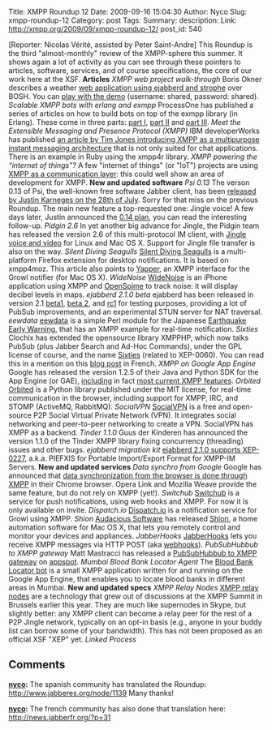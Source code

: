 Title: XMPP Roundup 12
Date: 2009-09-16 15:04:30
Author: Nyco
Slug: xmpp-roundup-12
Category: post
Tags: 
Summary: description:
Link: http://xmpp.org/2009/09/xmpp-roundup-12/
post_id: 540


[Reporter: Nicolas Vérité, assisted by Peter Saint-Andre] This Roundup is the third "almost-monthly" review of the XMPP-sphere this summer. It shows again a lot of activity as you can see through these pointers to articles, software, services, and of course specifications, the core of our work here at the XSF. **Articles** _XMPP web project walk-through_ Boris Okner describes a weather [web application using ejabberd and strophe](http://rfid-ale.blogspot.com/2009/08/xmpp-web-project-walkthrough.html) over BOSH. You can [play with the demo](http://weazard.chirpber.com:8000/weazard.html) (username: shared, password: shared). _Scalable XMPP bots with erlang and exmpp_ ProcessOne has published a series of articles on how to build bots on top of the exmpp library (in Erlang). These come in three parts: [part I](http://www.process-one.net/en/blogs/article/scalable_xmpp_bots_with_erlang_and_exmpp_part_i/), [part II](http://www.process-one.net/en/blogs/article/scalable_xmpp_bots_with_erlang_and_exmpp_part_ii/) and [part III](http://www.process-one.net/en/blogs/article/scalable_xmpp_bots_with_erlang_and_exmpp_part_iii/). _Meet the Extensible Messaging and Presence Protocol (XMPP)_ IBM developerWorks has published [an article by Tim Jones introducing XMPP as a multipurpose instant messaging architecture](http://www.ibm.com/developerworks/xml/library/x-xmppintro/index.html?S_TACT=105AGX06&S_CMP=EDU) that is not only suited for chat applications. There is an example in Ruby using the xmpp4r library. _XMPP powering the “internet of things”?_ A few "internet of things" (or "IoT") projects are using [XMPP as a communication layer](http://www.process-one.net/en/blogs/article/xmpp_powering_the_internet_of_things/): this could well show an area of development for XMPP. **New and updated software** _Psi 0.13_ The verson 0.13 of Psi, the well-known free software Jabber client, has been [released by Justin Karneges on the 28th of July](http://lists.affinix.com/pipermail/psi-devel-affinix.com/2009-July/008770.html). Sorry for that miss on the previous Roundup. The main new feature a top-requested one: Jingle voice! A few days later, Justin announced the [0.14 plan](http://lists.affinix.com/pipermail/psi-devel-affinix.com/2009-August/008797.html), you can read the interesting follow-up. _Pidgin 2.6_ In yet another big advance for Jingle, the Pidgin team has released the version 2.6 of this multi-protocol IM client, with [Jingle voice and video](http://theflamingbanker.blogspot.com/2009/08/pidgin-260-its-about-time.html) for Linux and Mac OS X. Support for Jingle file transfer is also on the way. _Silent Diving Seagulls_ [Silent Diving Seagulls](http://blog.abi.sh/2009/silent-diving-seagulls/) is a multi-platform Firefox extension for desktop notifications. It is based on xmpp4moz. This article also points to [Yapper](http://github.com/progrium/yapper), an XMPP interface for the Growl notifier (for Mac OS X). _WideNoise_ [WideNoise](http://www.readwriteweb.com/archives/widenoise_monitor_noise_levels_iphone.php) is an iPhone application using XMPP and [OpenSpime](http://openspime.org/) to track noise: it will display decibel levels in maps. _ejabberd 2.1.0 beta_ ejabberd has been released in version 2.1 [beta1](http://www.process-one.net/en/blogs/article/ejabberd_2.1_beta1_has_been_released_for_testing_purposes/), [beta 2](http://www.process-one.net/en/blogs/article/annoucing_ejabberd_2.1.0_beta2/), and [rc1](http://www.process-one.net/en/blogs/article/ejabberd_2.1_rc1_has_been_released/) for testing purposes, providing a lot of PubSub improvements, and an experimental STUN server for NAT traversal. _eewdata_ [eewdata](http://github.com/skubota/eewdata/tree/master) is a simple Perl module for the Japanese [Earthquake Early Warning](http://en.wikipedia.org/wiki/Earthquake_Early_Warning_%28Japan%29), that has an XMPP example for real-time notification. _Sixties_ Clochix has extended the opensource library XMPPHP, which now talks PubSub (plus Jabber Search and Ad-Hoc Commands), under the GPL license of course, and the name [Sixties](https://labo.clochix.net/wiki/sixties) (related to XEP-0060). You can read this in a mention on this [blog post](http://www.clochix.net/post/2009/08/30/Nouveau-fan-des-Sixties) in French. _XMPP on Google App Engine_ Google has released the version 1.2.5 of their Java and Python SDK for the App Engine (or GAE), [including](http://googleappengine.blogspot.com/2009/09/app-engine-sdk-125-released-for-python.html) in fact [most current XMPP features](http://googleappengine.blogspot.com/2009/09/app-engine-sdk-125-released-for-python.html). _Orbited_ [Orbited](http://orbited.org/) is a Python library published under the MIT license, for real-time communication in the browser, including support for XMPP, IRC, and STOMP (ActiveMQ, RabbitMQ). _SocialVPN_ [SocialVPN](http://code.google.com/p/socialvpn/) is a free and open-source P2P Social Virtual Private Network (VPN). It integrates social networking and peer-to-peer networking to create a VPN. SocialVPN has XMPP as a backend. _Tinder 1.1.0_ Guus der Kinderen has announced the version 1.1.0 of the Tinder XMPP library fixing concurrency (threading) issues and other bugs. _ejabberd migration kit_ [ejabberd 2.1.0 supports XEP-0227](http://www.process-one.net/en/blogs/article/ejabberd_migration_kit/), a.k.a. PIEFXIS for Portable Import/Export Format for XMPP-IM Servers. **New and updated services** _Data synchro from Google_ Google has announced that [data synchronization from the browser is done through XMPP](http://arstechnica.com/open-source/news/2009/08/google-reveals-plans-for-chrome-cloud-synchronization.ars) in their Chrome browser. Opera Link and Mozilla Weave provide the same feature, but do not rely on XMPP (yet!). _Switchub_ [Switchub](http://switchub.com/) is a service for push notifications, using web hooks and XMPP. For now it is only available on invite. _Dispatch.io_ [Dispatch.io](http://www.dispatch.io/) is a notification service for Growl using XMPP. _Shion_ [Audacious Software](http://www.audacious-software.com/) has released [Shion](http://www.audacious-software.com/products/shion/), a home automation software for Mac OS X, that lets you remotely control and monitor your devices and appliances. _JabberHooks_ [JabberHooks](http://www.jabberhooks.com/) lets you receive XMPP messages via HTTP POST (aka [webhooks](http://webhooks.org/)). _PubSubHubbub to XMPP gateway_ Matt Mastracci has released a [PubSubHubbub to XMPP gateway](http://grack.com/blog/2009/09/09/pubsubhubbub-to-xmpp-gateway/) on [appspot](http://pubsubhubbub-xmpp.appspot.com/). _Mumbai Blood Bank Locator Agent_ The [Blood Bank Locator bot](http://iromin.wordpress.com/2009/09/16/mumbai-blood-bank-locator-agent/) is a small XMPP application written for and running on the Google App Engine, that enables you to locate blood banks in different areas in Mumbai. **New and updated specs** _XMPP Relay Nodes_ [XMPP relay nodes](http://xmppjingle.blogspot.com/2009/07/jingle-relay-nodes-full-description.html) are a technology that grew out of discussions at the XMPP Summit in Brussels earlier this year. They are much like supernodes in Skype, but slightly better: any XMPP client can become a relay peer for the rest of a P2P Jingle network, typically on an opt-in basis (e.g., anyone in your buddy list can borrow some of your bandwidth). This has not been proposed as an official XSF "XEP" yet. _Linked Process_

## Comments

**[nyco](#29 "2009-09-18 09:58:37"):** The spanish community has translated the Roundup: http://www.jabberes.org/node/1139 Many thanks!

**[nyco](#30 "2009-12-23 14:40:18"):** The french community has also done that translation here: http://news.jabberfr.org/?p=31

